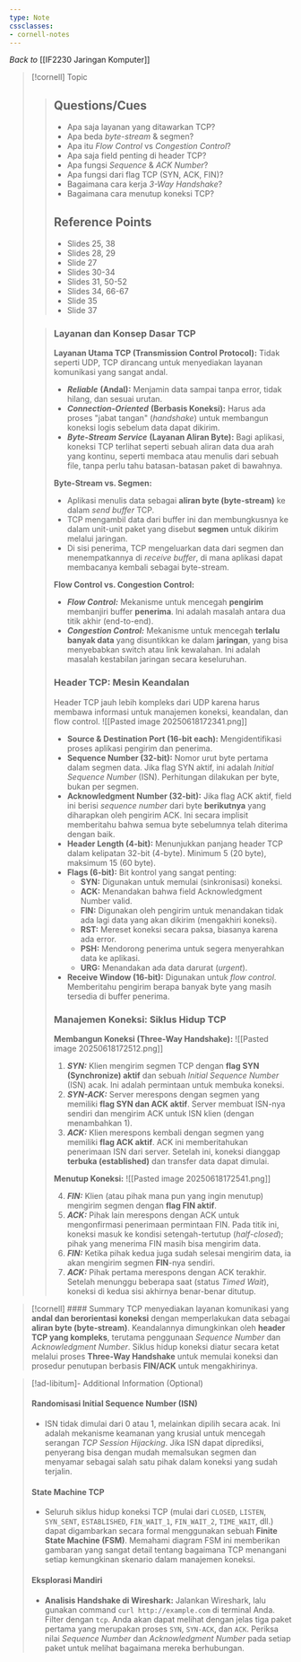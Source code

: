 ```yaml
---
type: Note
cssclasses:
- cornell-notes
---
```


_Back to_ [[IF2230 Jaringan Komputer]]

> [!cornell] Topic
> 
> > ## Questions/Cues
> > 
> > - Apa saja layanan yang ditawarkan TCP?
> > - Apa beda _byte-stream_ & segmen?
> > - Apa itu _Flow Control_ vs _Congestion Control_?
> > - Apa saja field penting di header TCP?
> > - Apa fungsi _Sequence_ & _ACK Number_?
> > - Apa fungsi dari flag TCP (SYN, ACK, FIN)?
> > - Bagaimana cara kerja _3-Way Handshake_?
> > - Bagaimana cara menutup koneksi TCP?
> >
> > ## Reference Points
> > 
> > - Slides 25, 38
> > - Slides 28, 29
> > - Slide 27
> > - Slides 30-34
> > - Slides 31, 50-52
> > - Slides 34, 66-67
> > - Slide 35
> > - Slide 37
>
> > ### Layanan dan Konsep Dasar TCP
> > 
> > **Layanan Utama TCP (Transmission Control Protocol):** Tidak seperti UDP, TCP dirancang untuk menyediakan layanan komunikasi yang sangat andal.
> > 
> > - _**Reliable**_ **(Andal):** Menjamin data sampai tanpa error, tidak hilang, dan sesuai urutan.
> > - _**Connection-Oriented**_ **(Berbasis Koneksi):** Harus ada proses "jabat tangan" (_handshake_) untuk membangun koneksi logis sebelum data dapat dikirim.
> > - _**Byte-Stream Service**_ **(Layanan Aliran Byte):** Bagi aplikasi, koneksi TCP terlihat seperti sebuah aliran data dua arah yang kontinu, seperti membaca atau menulis dari sebuah file, tanpa perlu tahu batasan-batasan paket di bawahnya.
> > 
> > **Byte-Stream vs. Segmen:**
> > 
> > - Aplikasi menulis data sebagai **aliran byte (byte-stream)** ke dalam _send buffer_ TCP.
> > - TCP mengambil data dari buffer ini dan membungkusnya ke dalam unit-unit paket yang disebut **segmen** untuk dikirim melalui jaringan.
> > - Di sisi penerima, TCP mengeluarkan data dari segmen dan menempatkannya di _receive buffer_, di mana aplikasi dapat membacanya kembali sebagai byte-stream.
> > 
> > **Flow Control vs. Congestion Control:**
> > 
> > - _**Flow Control:**_ Mekanisme untuk mencegah **pengirim** membanjiri buffer **penerima**. Ini adalah masalah antara dua titik akhir (end-to-end).
> > - _**Congestion Control:**_ Mekanisme untuk mencegah **terlalu banyak data** yang disuntikkan ke dalam **jaringan**, yang bisa menyebabkan switch atau link kewalahan. Ini adalah masalah kestabilan jaringan secara keseluruhan.
> >
> > ### Header TCP: Mesin Keandalan
> > 
> > Header TCP jauh lebih kompleks dari UDP karena harus membawa informasi untuk manajemen koneksi, keandalan, dan flow control.
> > ![[Pasted image 20250618172341.png]]
> > - **Source & Destination Port (16-bit each):** Mengidentifikasi proses aplikasi pengirim dan penerima.
> > - **Sequence Number (32-bit):** Nomor urut byte pertama dalam segmen data. Jika flag SYN aktif, ini adalah _Initial Sequence Number_ (ISN). Perhitungan dilakukan per byte, bukan per segmen.
> > - **Acknowledgment Number (32-bit):** Jika flag ACK aktif, field ini berisi _sequence number_ dari byte **berikutnya** yang diharapkan oleh pengirim ACK. Ini secara implisit memberitahu bahwa semua byte sebelumnya telah diterima dengan baik.
> > - **Header Length (4-bit):** Menunjukkan panjang header TCP dalam kelipatan 32-bit (4-byte). Minimum 5 (20 byte), maksimum 15 (60 byte).
> > - **Flags (6-bit):** Bit kontrol yang sangat penting:
> >     - **SYN:** Digunakan untuk memulai (sinkronisasi) koneksi.
> >     - **ACK:** Menandakan bahwa field Acknowledgment Number valid.
> >     - **FIN:** Digunakan oleh pengirim untuk menandakan tidak ada lagi data yang akan dikirim (mengakhiri koneksi).
> >     - **RST:** Mereset koneksi secara paksa, biasanya karena ada error.
> >     - **PSH:** Mendorong penerima untuk segera menyerahkan data ke aplikasi.
> >     - **URG:** Menandakan ada data darurat (_urgent_).
> > - **Receive Window (16-bit):** Digunakan untuk _flow control_. Memberitahu pengirim berapa banyak byte yang masih tersedia di buffer penerima.
> >
> > ### Manajemen Koneksi: Siklus Hidup TCP
> > 
> > **Membangun Koneksi (Three-Way Handshake):**
> > ![[Pasted image 20250618172512.png]]
> > 1. _**SYN:**_ Klien mengirim segmen TCP dengan **flag SYN (Synchronize) aktif** dan sebuah _Initial Sequence Number_ (ISN) acak. Ini adalah permintaan untuk membuka koneksi.
> > 2. _**SYN-ACK:**_ Server merespons dengan segmen yang memiliki **flag SYN dan ACK aktif**. Server membuat ISN-nya sendiri dan mengirim ACK untuk ISN klien (dengan menambahkan 1).
> > 3. _**ACK:**_ Klien merespons kembali dengan segmen yang memiliki **flag ACK aktif**. ACK ini memberitahukan penerimaan ISN dari server. Setelah ini, koneksi dianggap **terbuka (established)** dan transfer data dapat dimulai.
> > 
> > **Menutup Koneksi:**
> > ![[Pasted image 20250618172541.png]]
> > 
> > 4. _**FIN:**_ Klien (atau pihak mana pun yang ingin menutup) mengirim segmen dengan **flag FIN aktif**.
> > 5. _**ACK:**_ Pihak lain merespons dengan ACK untuk mengonfirmasi penerimaan permintaan FIN. Pada titik ini, koneksi masuk ke kondisi setengah-tertutup (_half-closed_); pihak yang menerima FIN masih bisa mengirim data.
> > 6. _**FIN:**_ Ketika pihak kedua juga sudah selesai mengirim data, ia akan mengirim segmen **FIN**-nya sendiri.
> > 7. _**ACK:**_ Pihak pertama merespons dengan ACK terakhir. Setelah menunggu beberapa saat (status _Timed Wait_), koneksi di kedua sisi akhirnya benar-benar ditutup.

> [!cornell] #### Summary
> TCP menyediakan layanan komunikasi yang **andal dan berorientasi koneksi** dengan memperlakukan data sebagai **aliran byte (byte-stream)**. Keandalannya dimungkinkan oleh **header TCP yang kompleks**, terutama penggunaan _Sequence Number_ dan _Acknowledgment Number_. Siklus hidup koneksi diatur secara ketat melalui proses **Three-Way Handshake** untuk memulai koneksi dan prosedur penutupan berbasis **FIN/ACK** untuk mengakhirinya.

> [!ad-libitum]- Additional Information (Optional)
> 
> #### Randomisasi Initial Sequence Number (ISN)
> 
> - ISN tidak dimulai dari 0 atau 1, melainkan dipilih secara acak. Ini adalah mekanisme keamanan yang krusial untuk mencegah serangan _TCP Session Hijacking_. Jika ISN dapat diprediksi, penyerang bisa dengan mudah memalsukan segmen dan menyamar sebagai salah satu pihak dalam koneksi yang sudah terjalin.
> 
> #### State Machine TCP
> 
> - Seluruh siklus hidup koneksi TCP (mulai dari `CLOSED`, `LISTEN`, `SYN_SENT`, `ESTABLISHED`, `FIN_WAIT_1`, `FIN_WAIT_2`, `TIME_WAIT`, dll.) dapat digambarkan secara formal menggunakan sebuah **Finite State Machine (FSM)**. Memahami diagram FSM ini memberikan gambaran yang sangat detail tentang bagaimana TCP menangani setiap kemungkinan skenario dalam manajemen koneksi.
> 
> #### Eksplorasi Mandiri
> 
> - **Analisis Handshake di Wireshark:** Jalankan Wireshark, lalu gunakan command `curl http://example.com` di terminal Anda. Filter dengan `tcp`. Anda akan dapat melihat dengan jelas tiga paket pertama yang merupakan proses `SYN`, `SYN-ACK`, dan `ACK`. Periksa nilai _Sequence Number_ dan _Acknowledgment Number_ pada setiap paket untuk melihat bagaimana mereka berhubungan.